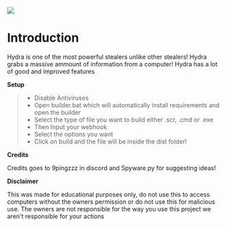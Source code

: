 <img  src="https://cdn-icons-png.flaticon.com/128/6646/6646463.png">

# Introduction

<p>Hydra is one of the most powerful stealers unlike other stealers! Hydra grabs a massive ammount of information from a computer! Hydra has a lot of good and improved features</p>

 **Setup**
> - Disable Antiviruses
> - Open builder.bat which will automatically install requirements and open the builder
> - Select the type of file you want to build either .scr, .cmd or .exe
> - Then Input your webhook
> - Select the options you want
> - Click on build and the file will be inside the dist folder!

**Credits**

<p>Credits goes to 9pingzzz in discord and Spyware.py for suggesting ideas!</p>

**Disclaimer**

<p>This was made for educational purposes only, do not use this to access computers without the owners permission or do not use this for malicious use. The owners are not responsible for the way you use this project we aren't responsible for your actions</p>
